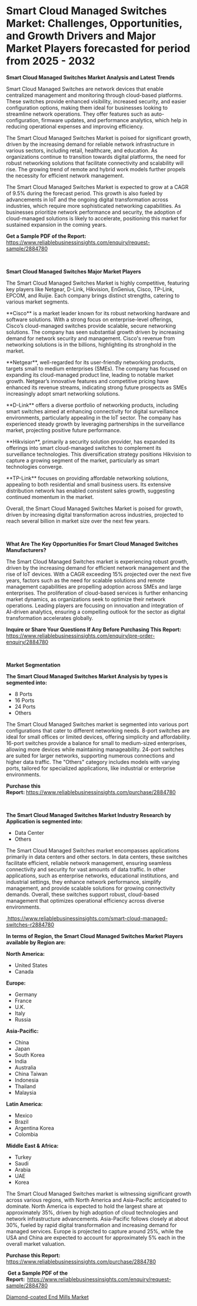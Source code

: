 <p><h1>Smart Cloud Managed Switches Market: Challenges, Opportunities, and Growth Drivers and Major Market Players forecasted for period from 2025 - 2032</h1></p><p><strong>Smart Cloud Managed Switches Market Analysis and Latest Trends</strong></p>
<p><p>Smart Cloud Managed Switches are network devices that enable centralized management and monitoring through cloud-based platforms. These switches provide enhanced visibility, increased security, and easier configuration options, making them ideal for businesses looking to streamline network operations. They offer features such as auto-configuration, firmware updates, and performance analytics, which help in reducing operational expenses and improving efficiency.</p><p>The Smart Cloud Managed Switches Market is poised for significant growth, driven by the increasing demand for reliable network infrastructure in various sectors, including retail, healthcare, and education. As organizations continue to transition towards digital platforms, the need for robust networking solutions that facilitate connectivity and scalability will rise. The growing trend of remote and hybrid work models further propels the necessity for efficient network management.</p><p>The Smart Cloud Managed Switches Market is expected to grow at a CAGR of 9.5% during the forecast period. This growth is also fueled by advancements in IoT and the ongoing digital transformation across industries, which require more sophisticated networking capabilities. As businesses prioritize network performance and security, the adoption of cloud-managed solutions is likely to accelerate, positioning this market for sustained expansion in the coming years.</p></p>
<p><strong>Get a Sample PDF of the Report:&nbsp;</strong> <a href="https://www.reliablebusinessinsights.com/enquiry/request-sample/2884780?utm_campaign=2446&utm_medium=2&utm_source=Github&utm_content=ia&utm_term=13032025&utm_id=smart-cloud-managed-switches">https://www.reliablebusinessinsights.com/enquiry/request-sample/2884780</a></p>
<p>&nbsp;</p>
<p><strong>Smart Cloud Managed Switches Major Market Players</strong></p>
<p><p>The Smart Cloud Managed Switches Market is highly competitive, featuring key players like Netgear, D-Link, Hikvision, EnGenius, Cisco, TP-Link, EPCOM, and Ruijie. Each company brings distinct strengths, catering to various market segments.</p><p>**Cisco** is a market leader known for its robust networking hardware and software solutions. With a strong focus on enterprise-level offerings, Cisco’s cloud-managed switches provide scalable, secure networking solutions. The company has seen substantial growth driven by increasing demand for network security and management. Cisco's revenue from networking solutions is in the billions, highlighting its stronghold in the market.</p><p>**Netgear**, well-regarded for its user-friendly networking products, targets small to medium enterprises (SMEs). The company has focused on expanding its cloud-managed product line, leading to notable market growth. Netgear’s innovative features and competitive pricing have enhanced its revenue streams, indicating strong future prospects as SMEs increasingly adopt smart networking solutions.</p><p>**D-Link** offers a diverse portfolio of networking products, including smart switches aimed at enhancing connectivity for digital surveillance environments, particularly appealing in the IoT sector. The company has experienced steady growth by leveraging partnerships in the surveillance market, projecting positive future performance.</p><p>**Hikvision**, primarily a security solution provider, has expanded its offerings into smart cloud-managed switches to complement its surveillance technologies. This diversification strategy positions Hikvision to capture a growing segment of the market, particularly as smart technologies converge.</p><p>**TP-Link** focuses on providing affordable networking solutions, appealing to both residential and small business users. Its extensive distribution network has enabled consistent sales growth, suggesting continued momentum in the market.</p><p>Overall, the Smart Cloud Managed Switches Market is poised for growth, driven by increasing digital transformation across industries, projected to reach several billion in market size over the next few years.</p></p>
<p>&nbsp;</p>
<p><strong>What Are The Key Opportunities For Smart Cloud Managed Switches Manufacturers?</strong></p>
<p><p>The Smart Cloud Managed Switches market is experiencing robust growth, driven by the increasing demand for efficient network management and the rise of IoT devices. With a CAGR exceeding 15% projected over the next five years, factors such as the need for scalable solutions and remote management capabilities are propelling adoption across SMEs and large enterprises. The proliferation of cloud-based services is further enhancing market dynamics, as organizations seek to optimize their network operations. Leading players are focusing on innovation and integration of AI-driven analytics, ensuring a compelling outlook for the sector as digital transformation accelerates globally.</p></p>
<p><strong>Inquire or Share Your Questions If Any Before Purchasing This Report:</strong> <a href="https://www.reliablebusinessinsights.com/enquiry/pre-order-enquiry/2884780?utm_campaign=2446&utm_medium=2&utm_source=Github&utm_content=ia&utm_term=13032025&utm_id=smart-cloud-managed-switches">https://www.reliablebusinessinsights.com/enquiry/pre-order-enquiry/2884780</a></p>
<p>&nbsp;</p>
<p><strong>Market Segmentation</strong></p>
<p><strong>The Smart Cloud Managed Switches Market Analysis by types is segmented into:</strong></p>
<p><ul><li>8 Ports</li><li>16 Ports</li><li>24 Ports</li><li>Others</li></ul></p>
<p><p>The Smart Cloud Managed Switches market is segmented into various port configurations that cater to different networking needs. 8-port switches are ideal for small offices or limited devices, offering simplicity and affordability. 16-port switches provide a balance for small to medium-sized enterprises, allowing more devices while maintaining manageability. 24-port switches are suited for larger networks, supporting numerous connections and higher data traffic. The "Others" category includes models with varying ports, tailored for specialized applications, like industrial or enterprise environments.</p></p>
<p><strong>Purchase this Report:&nbsp;</strong><a href="https://www.reliablebusinessinsights.com/purchase/2884780?utm_campaign=2446&utm_medium=2&utm_source=Github&utm_content=ia&utm_term=13032025&utm_id=smart-cloud-managed-switches">https://www.reliablebusinessinsights.com/purchase/2884780</a></p>
<p>&nbsp;</p>
<p><strong>The Smart Cloud Managed Switches Market Industry Research by Application is segmented into:</strong></p>
<p><ul><li>Data Center</li><li>Others</li></ul></p>
<p><p>The Smart Cloud Managed Switches market encompasses applications primarily in data centers and other sectors. In data centers, these switches facilitate efficient, reliable network management, ensuring seamless connectivity and security for vast amounts of data traffic. In other applications, such as enterprise networks, educational institutions, and industrial settings, they enhance network performance, simplify management, and provide scalable solutions for growing connectivity demands. Overall, these switches support robust, cloud-based management that optimizes operational efficiency across diverse environments.</p></p>
<p><a href="https://www.reliablebusinessinsights.com/smart-cloud-managed-switches-r2884780?utm_campaign=2446&utm_medium=2&utm_source=Github&utm_content=ia&utm_term=13032025&utm_id=smart-cloud-managed-switches">&nbsp;https://www.reliablebusinessinsights.com/smart-cloud-managed-switches-r2884780</a></p>
<p><strong>In terms of Region, the Smart Cloud Managed Switches Market Players available by Region are:</strong></p>
<p>
    <p> <strong> North America: </strong>
        <ul>
            <li>United States</li>
            <li>Canada</li>
        </ul>
        </p> 
    <p> <strong> Europe: </strong>
        <ul>
            <li>Germany</li>
            <li>France</li>
            <li>U.K.</li>
            <li>Italy</li>
            <li>Russia</li>
        </ul>
        </p> 
    <p> <strong> Asia-Pacific: </strong>
        <ul>
            <li>China</li>
            <li>Japan</li>
            <li>South Korea</li>
            <li>India</li>
            <li>Australia</li>
            <li>China Taiwan</li>
            <li>Indonesia</li>
            <li>Thailand</li>
            <li>Malaysia</li>
        </ul>
        </p> 
    <p> <strong> Latin America: </strong>
        <ul>
            <li>Mexico</li>
            <li>Brazil</li>
            <li>Argentina Korea</li>
            <li>Colombia</li>
        </ul>
        </p> 
    <p> <strong> Middle East & Africa: </strong>
        <ul>
            <li>Turkey</li>
            <li>Saudi</li>
            <li>Arabia</li>
            <li>UAE</li>
            <li>Korea</li>
        </ul>
    </p>
    </p>
<p><p>The Smart Cloud Managed Switches market is witnessing significant growth across various regions, with North America and Asia-Pacific anticipated to dominate. North America is expected to hold the largest share at approximately 35%, driven by high adoption of cloud technologies and network infrastructure advancements. Asia-Pacific follows closely at about 30%, fueled by rapid digital transformation and increasing demand for managed services. Europe is projected to capture around 25%, while the USA and China are expected to account for approximately 5% each in the overall market valuation.</p></p>
<p><strong>Purchase this Report: </strong><a href="https://www.reliablebusinessinsights.com/purchase/2884780?utm_campaign=2446&utm_medium=2&utm_source=Github&utm_content=ia&utm_term=13032025&utm_id=smart-cloud-managed-switches">https://www.reliablebusinessinsights.com/purchase/2884780</a></p>
<p>&nbsp;<strong>Get a Sample PDF of the Report:&nbsp;&nbsp;</strong><a href="https://www.reliablebusinessinsights.com/enquiry/request-sample/2884780?utm_campaign=2446&utm_medium=2&utm_source=Github&utm_content=ia&utm_term=13032025&utm_id=smart-cloud-managed-switches">https://www.reliablebusinessinsights.com/enquiry/request-sample/2884780</a></p>
<p><strong></strong></p>
<p><p><a href="https://github.com/triattwood9919/Market-Research-Report-List-1/blob/main/diamond-coated-end-mills-market.md?utm_campaign=2446&utm_medium=2&utm_source=Github&utm_content=ia&utm_term=13032025&utm_id=smart-cloud-managed-switches">Diamond-coated End Mills Market</a></p></p>
